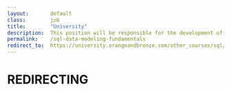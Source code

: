 ```yaml
---
layout:       default
class:        job
title:        "University"
description:  This position will be responsible for the development of design prototypes, site navigation and layout of content for various web projects.
permalink:    /sql-data-modeling-fundamentals
redirect_to:  https://university.orangeandbronze.com/other_courses/sql/
---
```

<h1>REDIRECTING</h1>